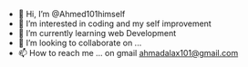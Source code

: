 - 👋 Hi, I’m @Ahmed101himself
- 👀 I’m interested in coding and my self improvement
- 🌱 I’m currently learning web Development
- 💞️ I’m looking to collaborate on ...
- 📫 How to reach me ... on gmail ahmadalax101@gmail.com

